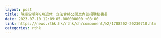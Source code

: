 ```yaml
---
layout: post
title: 陳維安明年8月退休　立法會將公開及內部招聘秘書長
date: 2023-07-10 12:09:05.000000000 +08:00
link: https://news.rthk.hk/rthk/ch/component/k2/1708202-20230710.htm
categories: rthk
---
```




